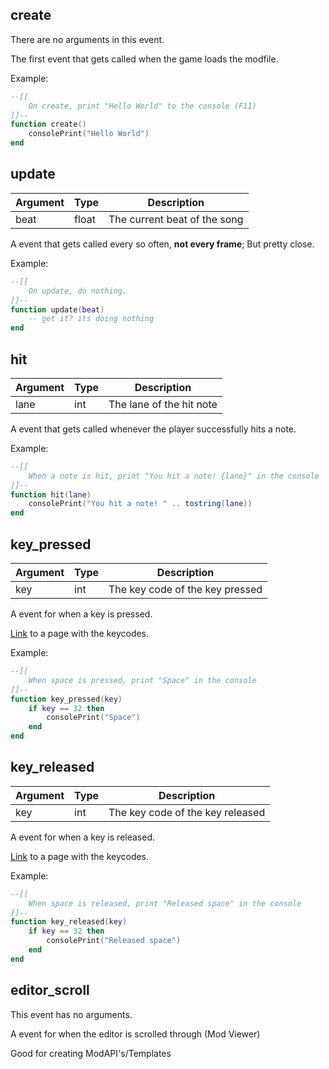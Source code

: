 ## create

There are no arguments in this event.

The first event that gets called when the game loads the modfile.

Example:

```lua
--[[
    On create, print "Hello World" to the console (F11)
]]--
function create()
    consolePrint("Hello World")
end
```

## update

| Argument | Type | Description |
| --- | --- |----------- |
| beat | float | The current beat of the song |

A event that gets called every so often, **not every frame**; But pretty close.


Example:

```lua
--[[
    On update, do nothing.
]]--
function update(beat)
    -- get it? its doing nothing
end
```

## hit

| Argument | Type | Description |
| --- | --- |----------- |
| lane | int | The lane of the hit note |

A event that gets called whenever the player successfully hits a note.


Example:

```lua
--[[
    When a note is hit, print "You hit a note! {lane}" in the console
]]--
function hit(lane)
    consolePrint("You hit a note! " .. tostring(lane))
end
```

## key_pressed

| Argument | Type | Description |
| --- | --- |----------- |
| key | int | The key code of the key pressed |

A event for when a key is pressed.

[Link](https://wiki.libsdl.org/SDL2/SDLKeycodeLookup) to a page with the keycodes.

Example:

```lua
--[[
    When space is pressed, print "Space" in the console
]]--
function key_pressed(key)
    if key == 32 then
        consolePrint("Space")
    end
end
```

## key_released

| Argument | Type | Description |
| --- | --- |----------- |
| key | int | The key code of the key released |

A event for when a key is released.

[Link](https://wiki.libsdl.org/SDL2/SDLKeycodeLookup) to a page with the keycodes.

Example:

```lua
--[[
    When space is released, print "Released space" in the console
]]--
function key_released(key)
    if key == 32 then
        consolePrint("Released space")
    end
end
```

## editor_scroll

This event has no arguments.

A event for when the editor is scrolled through (Mod Viewer)

Good for creating ModAPI's/Templates